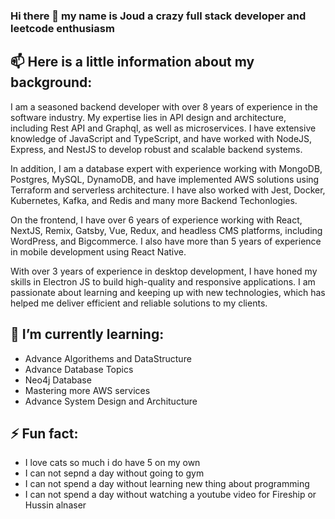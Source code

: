 ### Hi there 👋 my name is Joud a crazy full stack developer and leetcode enthusiasm

## 📫 Here is a little information about my background:

I am a seasoned backend developer with over 8 years of experience in the software industry. My expertise lies in API design and architecture, including Rest API and Graphql, as well as microservices. I have extensive knowledge of JavaScript and TypeScript, and have worked with NodeJS, Express, and NestJS to develop robust and scalable backend systems.

In addition, I am a database expert with experience working with MongoDB, Postgres, MySQL, DynamoDB, and have implemented AWS solutions using Terraform and serverless architecture. I have also worked with Jest, Docker, Kubernetes, Kafka, and Redis and many more Backend Techonlogies.

On the frontend, I have over 6 years of experience working with React, NextJS, Remix, Gatsby, Vue, Redux, and headless CMS platforms, including WordPress, and Bigcommerce. I also have more than 5 years of experience in mobile development using React Native.

With over 3 years of experience in desktop development, I have honed my skills in Electron JS to build high-quality and responsive applications. I am passionate about learning and keeping up with new technologies, which has helped me deliver efficient and reliable solutions to my clients.

## 🌱 I’m currently learning:
- Advance Algorithems and DataStructure
- Advance Database Topics
- Neo4j Database
- Mastering more AWS services
- Advance System Design and Architucture

## ⚡ Fun fact:
- I love cats so much i do have 5 on my own
- I can not sepnd a day without going to gym
- I can not spend a day without learning new thing about programming
- I can not spend a day without watching a youtube video for Fireship or Hussin alnaser

